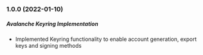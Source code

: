 ### 1.0.0 (2022-01-10)

##### Avalanche Keyring Implementation

- Implemented Keyring functionality to enable account generation, export keys and signing methods
